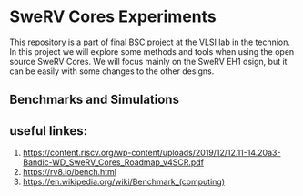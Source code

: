 # SweRV Cores Experiments

This repository is a part of final BSC project at the VLSI lab in the technion.
In this project we will explore some methods and tools when using the open source SweRV Cores.
We will focus mainly on the SweRV EH1 dsign, but it can be easily with some changes to the other designs.

## Benchmarks and Simulations


## useful linkes:
1. https://content.riscv.org/wp-content/uploads/2019/12/12.11-14.20a3-Bandic-WD_SweRV_Cores_Roadmap_v4SCR.pdf
2. https://rv8.io/bench.html
3. https://en.wikipedia.org/wiki/Benchmark_(computing)
